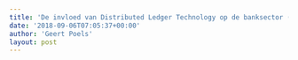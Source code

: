 ```yaml
---
title: 'De invloed van Distributed Ledger Technology op de banksector (Jesse Verbeke)'
date: '2018-09-06T07:05:37+00:00'
author: 'Geert Poels'
layout: post
---
```


